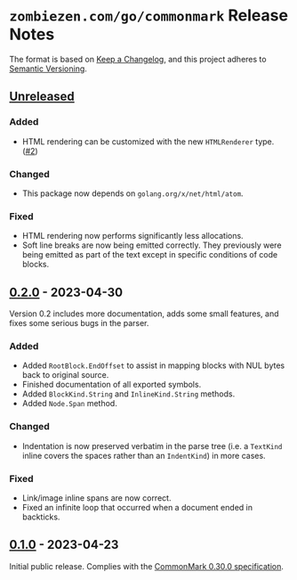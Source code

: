 # `zombiezen.com/go/commonmark` Release Notes

The format is based on [Keep a Changelog][],
and this project adheres to [Semantic Versioning][].

[Keep a Changelog]: https://keepachangelog.com/en/1.0.0/
[Semantic Versioning]: https://semver.org/spec/v2.0.0.html
[Unreleased]: https://github.com/zombiezen/go-commonmark/compare/v0.2.0...HEAD

## [Unreleased][]

### Added

- HTML rendering can be customized with the new `HTMLRenderer` type.
  ([#2](https://github.com/zombiezen/go-commonmark/issues/2))

### Changed

- This package now depends on `golang.org/x/net/html/atom`.

### Fixed

- HTML rendering now performs significantly less allocations.
- Soft line breaks are now being emitted correctly.
  They previously were being emitted as part of the text
  except in specific conditions of code blocks.

## [0.2.0][] - 2023-04-30

Version 0.2 includes more documentation, adds some small features,
and fixes some serious bugs in the parser.

[0.2.0]: https://github.com/zombiezen/go-commonmark/releases/tag/v0.2.0

### Added

- Added `RootBlock.EndOffset` to assist in mapping blocks with NUL bytes
  back to original source.
- Finished documentation of all exported symbols.
- Added `BlockKind.String` and `InlineKind.String` methods.
- Added `Node.Span` method.

### Changed

- Indentation is now preserved verbatim in the parse tree
  (i.e. a `TextKind` inline covers the spaces rather than an `IndentKind`)
  in more cases.

### Fixed

- Link/image inline spans are now correct.
- Fixed an infinite loop that occurred when a document ended in backticks.

## [0.1.0][] - 2023-04-23

Initial public release.
Complies with the [CommonMark 0.30.0 specification](https://spec.commonmark.org/0.30/).

[0.1.0]: https://github.com/zombiezen/go-commonmark/releases/tag/v0.1.0
